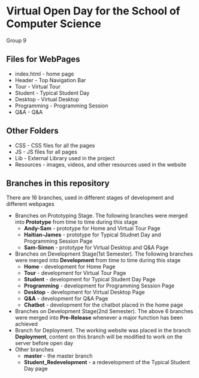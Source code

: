 # Virtual Open Day for the School of Computer Science
Group 9

## Files for WebPages
* index.html - home page
* Header - Top Navigation Bar
* Tour - Virtual Tour
* Student - Typical Student Day
* Desktop - Virtual Desktop
* Programming - Programming Session
* Q&A - Q&A

## Other Folders
* CSS - CSS files for all the pages
* JS - JS files for all pages
* Lib - External Library used in the project
* Resources - images, videos, and other resources used in the website

## Branches in this repository

There are 16 branches, used in different stages of development and different webpages
* Branches on Prototyping Stage. The following branches were merged into **Prototype** from time to time during this stage
    * **Andy-Sam** - prototype for Home and Virtual Tour Page
    * **Haitian-James** - prototype for Typical Studnet Day and Programming Session Page
    * **Sam-Simon** - prototype for Virtual Desktop and Q&A Page
* Branches on Development Stage(1st Semester). The following branches were merged into **Development** from time to time during this stage
    * **Home** - development for Home Page
    * **Tour** - development for Virtual Tour Page
    * **Student** - development for Typical Student Day Page
    * **Programming** - development for Programming Session Page
    * **Desktop** - development for Virtual Desktop Page
    * **Q&A** - development for Q&A Page
    * **Chatbot** - development for the chatbot placed in the home page
* Branches on Development Stage(2nd Semester). The above 6 branches were merged into **Pre-Release** whenever a major function has been achieved
* Branch for Deployment. The working website was placed in the branch **Deployment**, content on this branch will be modified to work on the server before open day
* Other branches
    * **master** - the master branch
    * **Student_Redevelopment** - a redevelopment of the Typical Student Day page
